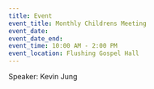 ```yaml
---
title: Event
event_title: Monthly Childrens Meeting
event_date: 
event_date_end:
event_time: 10:00 AM - 2:00 PM
event_location: Flushing Gospel Hall
---
```

Speaker: Kevin Jung